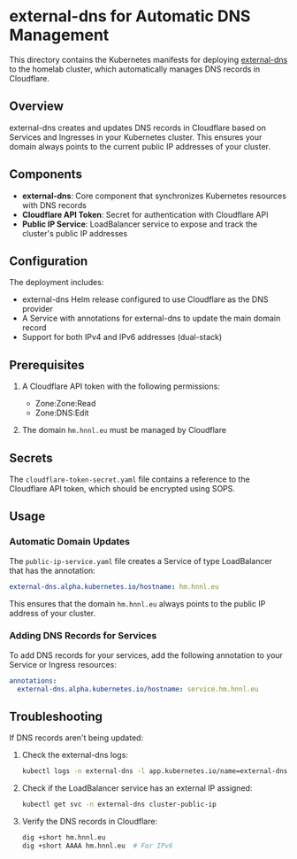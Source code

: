 # external-dns for Automatic DNS Management

This directory contains the Kubernetes manifests for deploying [external-dns](https://github.com/kubernetes-sigs/external-dns) to the homelab cluster, which automatically manages DNS records in Cloudflare.

## Overview

external-dns creates and updates DNS records in Cloudflare based on Services and Ingresses in your Kubernetes cluster. This ensures your domain always points to the current public IP addresses of your cluster.

## Components

- **external-dns**: Core component that synchronizes Kubernetes resources with DNS records
- **Cloudflare API Token**: Secret for authentication with Cloudflare API
- **Public IP Service**: LoadBalancer service to expose and track the cluster's public IP addresses

## Configuration

The deployment includes:

- external-dns Helm release configured to use Cloudflare as the DNS provider
- A Service with annotations for external-dns to update the main domain record
- Support for both IPv4 and IPv6 addresses (dual-stack)

## Prerequisites

1. A Cloudflare API token with the following permissions:
   - Zone:Zone:Read
   - Zone:DNS:Edit

2. The domain `hm.hnnl.eu` must be managed by Cloudflare

## Secrets

The `cloudflare-token-secret.yaml` file contains a reference to the Cloudflare API token, which should be encrypted using SOPS.

## Usage

### Automatic Domain Updates

The `public-ip-service.yaml` file creates a Service of type LoadBalancer that has the annotation:

```yaml
external-dns.alpha.kubernetes.io/hostname: hm.hnnl.eu
```

This ensures that the domain `hm.hnnl.eu` always points to the public IP address of your cluster.

### Adding DNS Records for Services

To add DNS records for your services, add the following annotation to your Service or Ingress resources:

```yaml
annotations:
  external-dns.alpha.kubernetes.io/hostname: service.hm.hnnl.eu
```

## Troubleshooting

If DNS records aren't being updated:

1. Check the external-dns logs:
   ```bash
   kubectl logs -n external-dns -l app.kubernetes.io/name=external-dns
   ```

2. Check if the LoadBalancer service has an external IP assigned:
   ```bash
   kubectl get svc -n external-dns cluster-public-ip
   ```

3. Verify the DNS records in Cloudflare:
   ```bash
   dig +short hm.hnnl.eu
   dig +short AAAA hm.hnnl.eu  # For IPv6
   ```
